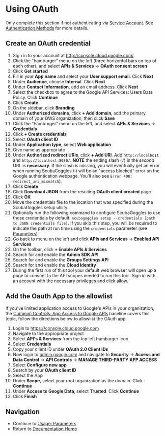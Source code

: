 # Using OAuth

Only complete this section if not authenticating via [Service Account](ServiceAccount.md). See [Authentication Methods](AuthenticationMethods.md) for more details.

## Create an OAuth credential

1. Sign in to your account at http://console.cloud.google.com/.
2. Click the "hamburger" menu on the left (three horizontal
   bars on top of each other), and select **APIs & Services** -> **OAuth consent screen**
3. Click **Get started**
4. Fill in your **App name** and select your **User support email**. Click **Next**
5. Under **Audience**, choose **Internal**. Click **Next**
6. Under **Contact Information**, add an email address. Click **Next**
7. Select the checkbox to agree to the Google API Services: Users Data Policy. Click **Continue**
8. Click **Create**
9. On the sidebar, click **Branding**
10. Under **Authorized domains**, click **+ Add domain**, add the primary domain of your GWS organization, then click **Save**
11. Click the "hamburger" menu on the left, and select **APIs & Services** -> **Credentials**
12. Click **+ Create credentials**
13. Select **OAuth client ID**
14. Under **Application type**, select **Web application**
15. Give name as appropriate
16. Under **Authorized redirect URIs**, click **+ Add URI**. Add `http://localhost`
    and `http://localhost:8080/`. **NOTE** the ending slash (`/`) in the *second*
    URL is **necessary**.  If the slash is missing, you will eventually get an
    error when running ScubaGoggles (It will be an "access blocked" error on the
    Google authentication webpage.  You'll also see `Error 400: redirect_uri_mismatch`).
17. Click **Create**
18. Click **Download JSON** from the resulting **OAuth client created** page
19. Click **OK**
20. Move the credentials file to the location that was specified during the ScubaGoggles setup utility.
21. Optionally run the following command to configure ScubaGoggles to use those credentials by default: `scubagoggles setup --credentials [path to JSON credentials file]`. If you skip this step, you will be required to indicate the path at run time using the `credentials` parameter (see [Parameters](/docs/usage/Parameters.md)).
22. Go back to menu on the left and click **APIs and Services** -> **Enabled API Services**
23. On the toolbar, click **+ Enable APIs & Services**
24. Search for and enable the **Admin SDK API**
25. Search for and enable the **Groups Settings API**
26. Search for and enable the **Cloud Identity**
27. During the first run of this tool your default web browser will open up a page to consent to the API scopes needed to run this tool. Sign in
    with an account with the necessary privileges and click allow.

## Add the Oauth App to the allowlist

If you've limited application access to Google's APIs in your organization, the [Common Controls: App Access to Google APIs](../../scubagoggles/baselines/commoncontrols.md#10-app-access-to-google-apis) baseline covers this topic, follow the directions below to allowlist the OAuth app.

1. Login to https://console.cloud.google.com
2. Navigate to the appropriate project
3. Select **API's & Services** from the top left hamburger icon
4. Select **Credentials**
5. Copy your client ID under **OAuth 2.0 Client IDs**
6. Now login to [admin.google.com](https://admin.google.com/) and navigate to **Security** -> **Access and Data Control** -> **API Controls** -> **MANAGE THIRD-PARTY APP ACCESS**
7. Select **Configure new app**
8. Search by your **OAuth client ID**
9. Select the App
10. Under **Scope**, select your root organization as the domain. Click **Continue**
11. Under **Access to Google Data**, select **Trusted**. Click **Continue**
12. Click **Finish**

## Navigation

- Continue to [Usage: Parameters](../usage/Parameters.md)
- Return to [Documentation Home](/README.md)
